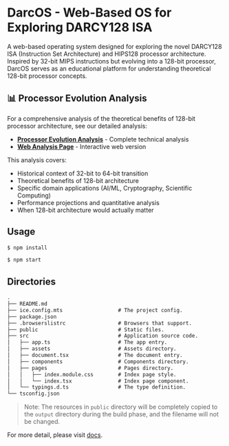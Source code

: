 # DarcOS - Web-Based OS for Exploring DARCY128 ISA

A web-based operating system designed for exploring the novel DARCY128 ISA (Instruction Set Architecture) and HIPS128 processor architecture. Inspired by 32-bit MIPS instructions but evolving into a 128-bit processor, DarcOS serves as an educational platform for understanding theoretical 128-bit processor concepts.

## 📊 Processor Evolution Analysis

For a comprehensive analysis of the theoretical benefits of 128-bit processor architecture, see our detailed analysis:

- **[Processor Evolution Analysis](docs/processor-evolution-analysis.md)** - Complete technical analysis
- **[Web Analysis Page](https://uw-rizzlers.netlify.app/#/analysis)** - Interactive web version

This analysis covers:
- Historical context of 32-bit to 64-bit transition
- Theoretical benefits of 128-bit architecture
- Specific domain applications (AI/ML, Cryptography, Scientific Computing)
- Performance projections and quantitative analysis
- When 128-bit architecture would actually matter

## Usage

```bash
$ npm install

$ npm start
```

## Directories

```md
.
├── README.md
├── ice.config.mts                  # The project config.
├── package.json
├── .browserslistrc                 # Browsers that support.
├── public                          # Static files.
├── src                             # Application source code.
│   ├── app.ts                      # The app entry.
│   ├── assets                      # Assets directory.
│   ├── document.tsx                # The document entry.
│   ├── components                  # Components directory.
│   ├── pages                       # Pages directory.
│   │   ├── index.module.css        # Index page style.
│   │   └── index.tsx               # Index page component.
│   └── typings.d.ts                # The type definition.
└── tsconfig.json
```

> Note: The resources in `public` directory will be completely copied to the `output` directory during the build phase, and the filename will not be changed.

For more detail, please visit [docs](https://v3.ice.work/).
